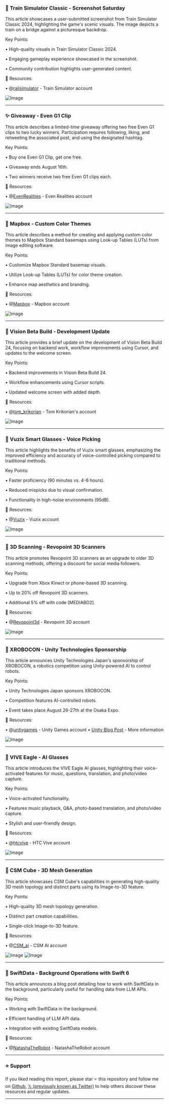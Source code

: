 ### 🚂 Train Simulator Classic - Screenshot Saturday

This article showcases a user-submitted screenshot from Train Simulator Classic 2024, highlighting the game's scenic visuals.  The image depicts a train on a bridge against a picturesque backdrop.

Key Points:

• High-quality visuals in Train Simulator Classic 2024.


• Engaging gameplay experience showcased in the screenshot.


• Community contribution highlights user-generated content.


🔗 Resources:

• @[railsimulator](https://x.com/railsimulator) - Train Simulator account


![Image](https://pbs.twimg.com/media/GyeFt1RWEAAxXG1?format=jpg&name=small)

---
### ✨ Giveaway - Even G1 Clip

This article describes a limited-time giveaway offering two free Even G1 clips to two lucky winners.  Participation requires following, liking, and retweeting the associated post, and using the designated hashtag.

Key Points:

• Buy one Even G1 Clip, get one free.


• Giveaway ends August 16th.


• Two winners receive two free Even G1 clips each.


🔗 Resources:

• @[EvenRealities](https://x.com/EvenRealities) - Even Realities account


![Image](https://pbs.twimg.com/media/Gx5I1twX0AA-MU4?format=jpg&name=small)

---
### 🤖 Mapbox - Custom Color Themes

This article describes a method for creating and applying custom color themes to Mapbox Standard basemaps using Look-up Tables (LUTs) from image editing software.

Key Points:

• Customize Mapbox Standard basemap visuals.


• Utilize Look-up Tables (LUTs) for color theme creation.


•  Enhance map aesthetics and branding.


🔗 Resources:

• @[Mapbox](https://x.com/Mapbox) - Mapbox account


![Image](https://pbs.twimg.com/media/GyLdpp1WEAA9rXM?format=jpg&name=small)

---
### 🤖 Vision Beta Build - Development Update

This article provides a brief update on the development of Vision Beta Build 24, focusing on backend work, workflow improvements using Cursor, and updates to the welcome screen.

Key Points:

• Backend improvements in Vision Beta Build 24.


• Workflow enhancements using Cursor scripts.


• Updated welcome screen with added depth.


🔗 Resources:

• @[tom_krikorian](https://x.com/tom_krikorian) - Tom Krikorian's account


![Image](https://pbs.twimg.com/media/GyZmig6XwAI3pkQ?format=jpg&name=small)

---
### 🤖 Vuzix Smart Glasses - Voice Picking

This article highlights the benefits of Vuzix smart glasses, emphasizing the improved efficiency and accuracy of voice-controlled picking compared to traditional methods.

Key Points:

• Faster proficiency (90 minutes vs. 4-6 hours).


• Reduced mispicks due to visual confirmation.


• Functionality in high-noise environments (95dB).


🔗 Resources:

• @[Vuzix](https://x.com/Vuzix) - Vuzix account


![Image](https://pbs.twimg.com/media/GyZkK4CWwAcFW_9?format=jpg&name=small)

---
### 🚀 3D Scanning - Revopoint 3D Scanners

This article promotes Revopoint 3D scanners as an upgrade to older 3D scanning methods, offering a discount for social media followers.

Key Points:

• Upgrade from Xbox Kinect or phone-based 3D scanning.


• Up to 20% off Revopoint 3D scanners.


• Additional 5% off with code [MEDIABD2].


🔗 Resources:

• @[Revopoint3d](https://x.com/Revopoint3d) - Revopoint 3D account


![Image](https://pbs.twimg.com/media/GyZj8-LXIAEdgTO?format=jpg&name=small)

---
### 🤖 XROBOCON - Unity Technologies Sponsorship

This article announces Unity Technologies Japan's sponsorship of XROBOCON, a robotics competition using Unity-powered AI to control robots.

Key Points:

• Unity Technologies Japan sponsors XROBOCON.


• Competition features AI-controlled robots.


• Event takes place August 26-27th at the Osaka Expo.


🔗 Resources:

• @[unitygames](https://x.com/unitygames) - Unity Games account
• [Unity Blog Post](https://on.unity.com/4mBo4a6) - More information


![Image](https://pbs.twimg.com/media/GyZgGb1WkAEzljL?format=jpg&name=small)

---
### 🤖 VIVE Eagle - AI Glasses

This article introduces the VIVE Eagle AI glasses, highlighting their voice-activated features for music, questions, translation, and photo/video capture.

Key Points:

• Voice-activated functionality.


• Features music playback, Q&A, photo-based translation, and photo/video capture.


• Stylish and user-friendly design.


🔗 Resources:

• @[htcvive](https://x.com/htcvive) - HTC Vive account


![Image](https://pbs.twimg.com/media/GyS746hXsAEDe4K?format=jpg&name=small)

---
### 🤖 CSM Cube - 3D Mesh Generation

This article showcases CSM Cube's capabilities in generating high-quality 3D mesh topology and distinct parts using its Image-to-3D feature.

Key Points:

• High-quality 3D mesh topology generation.


• Distinct part creation capabilities.


• Single-click Image-to-3D feature.


🔗 Resources:

• @[CSM_ai](https://x.com/CSM_ai) - CSM AI account


![Image](https://pbs.twimg.com/amplify_video_thumb/1956092078925991936/img/r0BrQKlq1ajA9bFX.jpg)
![Image](https://pbs.twimg.com/amplify_video_thumb/1955650989563723776/img/Qlx0YLoD86AEpo39?format=jpg&name=240x240)

---
### 🤖 SwiftData - Background Operations with Swift 6

This article announces a blog post detailing how to work with SwiftData in the background, particularly useful for handling data from LLM APIs.


Key Points:

• Working with SwiftData in the background.


• Efficient handling of LLM API data.


• Integration with existing SwiftData models.



🔗 Resources:

• @[NatashaTheRobot](https://x.com/NatashaTheRobot) - NatashaTheRobot account


---

### ⭐️ Support

If you liked reading this report, please star ⭐️ this repository and follow me on [Github](https://github.com/Drix10), [𝕏 (previously known as Twitter)](https://x.com/DRIX_10_) to help others discover these resources and regular updates.

---